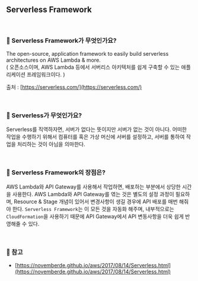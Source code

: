## Serverless Framework

<br>

### :book: Serverless Framework가 무엇인가요?

The open-source, application framework to easily build serverless architectures on AWS Lambda & more.<br>
( 오픈소스이며, AWS Lambda 등에서 서버리스 아키텍처를 쉽게 구축할 수 있는 애플리케이션 프레임워크이다. )

출처 : [https://serverless.com/](https://serverless.com/)

<br>

### :book: Serverless가 무엇인가요?

Serverless를 직역하자면, 서버가 없다는 뜻이지만 서버가 없는 것이 아니다. 어떠한 작업을 수행하기 위해서 컴퓨터를 혹은 가상 머신에 서버를 설정하고, 서버를 통하여 작업을 처리하는 것이 아님을 의마한다.

<br>

### :book: Serverless Framework의 장점은?

AWS Lambda와 API Gateway를 사용해서 작업하면, 배포하는 부분에서 상당한 시간을 사용한다. AWS Lambda와 API Gateway를 엮는 것은 별도의 설정 과정이 필요하며, Resource & Stage 개념이 있어서 변경사항이 생길 경우에 API 배포를 매번 해줘야 한다. `Serverless Framework`는 이 모든 것을 자동화 해주며, 내부적으로는 `CloudFormation`을 사용하기 때문에 API Gateway에서 API 변동사항을 더욱 쉽게 반영해줄 수 있다.

<br>

### :bookmark: 참고

* [https://novemberde.github.io/aws/2017/08/14/Serverless.html](https://novemberde.github.io/aws/2017/08/14/Serverless.html)